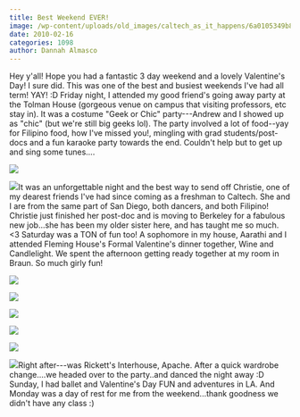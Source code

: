 ```yaml
---
title: Best Weekend EVER!
image: /wp-content/uploads/old_images/caltech_as_it_happens/6a0105349b8251970b012877a9caaf970c.jpg
date: 2010-02-16
categories: 1098
author: Dannah Almasco
---
```


Hey y'all! Hope you had a fantastic 3 day weekend and a lovely Valentine's Day!
I sure did. This was one of the best and busiest weekends I've had all term! YAY! :D
Friday night, I attended my good friend's going away party at the Tolman House (gorgeous venue on campus that visiting professors, etc stay in). It was a costume "Geek or Chic" party---Andrew and I showed up as "chic" (but we're still big geeks lol). The party involved a lot of food--yay for Filipino food, how I've missed you!, mingling with grad students/post-docs and a fun karaoke party towards the end. Couldn't help but to get up and sing some tunes....


![](/old_images/caltech_as_it_happens/6a0105349b8251970b012877a9cb0b970c.jpg)

![](/old_images/caltech_as_it_happens/6a0105349b8251970b012877a9cbae970c.jpg)It was an unforgettable night and the best way to send off Christie, one of my dearest friends I've had since coming as a freshman to Caltech. She and I are from the same part of San Diego, both dancers, and both Filipino! Christie just finished her post-doc and is moving to Berkeley for a fabulous new job...she has been my older sister here, and has taught me so much. &lt;3
Saturday was a TON of fun too! A sophomore in my house, Aarathi and I attended Fleming House's Formal Valentine's dinner together, Wine and Candlelight. We spent the afternoon getting ready together at my room in Braun. So much girly fun!

![](/old_images/caltech_as_it_happens/6a0105349b8251970b012877a9d28e970c.jpg)

![](/old_images/caltech_as_it_happens/6a0105349b8251970b0120a8a73672970b.jpg)

![](/old_images/caltech_as_it_happens/6a0105349b8251970b012877a9d45a970c.jpg)

![](/old_images/caltech_as_it_happens/6a0105349b8251970b012877a9d547970c.jpg)

![](/old_images/caltech_as_it_happens/6a0105349b8251970b0120a8a738b9970b.jpg)

![](/old_images/caltech_as_it_happens/6a0105349b8251970b012877a9d68c970c.jpg)Right after---was Rickett's Interhouse, Apache. After a quick wardrobe change....we headed over to the party..and danced the night away :D
Sunday, I had ballet and Valentine's Day FUN and adventures in LA. And Monday was a day of rest for me from the weekend...thank goodness we didn't have any class :)
